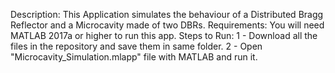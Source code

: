 Description:
This Application simulates the behaviour of a Distributed Bragg Reflector and a Microcavity made of two DBRs.
Requirements:
You will need MATLAB 2017a or higher to run this app.
Steps to Run:
1 - Download all the files in the repository and save them in same folder.
2 - Open "Microcavity_Simulation.mlapp" file with MATLAB and run it.

